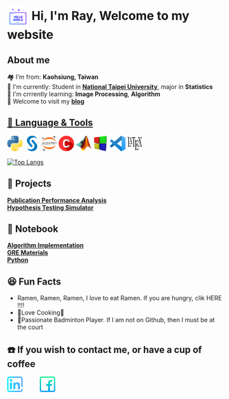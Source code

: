 
 <h1><img align = "center" src = "https://github.com/wavelolz/profile/blob/main/picture/hello-world.png" width = 50 heigh = 50> Hi, I'm Ray, Welcome to my website </h1>
 
 <h2>About me</h2>

🏘️ I'm from: <b>Kaohsiung, Taiwan</b> <br/>
💼 I'm currently: Student in <b><a href = "https://new.ntpu.edu.tw/">National Taipei University</a></b>, major in <b>Statistics</b> <br/>
📘 I'm crrrently learning: <b>Image Processing</b>, <b>Algorithm</b> <br/>
🌌 Welcome to visit my <b><a href = "https://rayhsu005.medium.com/"> blog </b>

 
 <h2>🧰 Language & Tools </h2>
 <a href = "https://www.python.org/"><img src = "https://github.com/wavelolz/profile/blob/main/picture/python.png" width = 36 height = 36></a>
 <a href = "https://www.sas.com/en_us/home.html"><img src = "https://github.com/wavelolz/profile/blob/main/picture/sas2.png" width = 36 height = 36></a>
 <a href = "https://jupyter.org/"><img src = "https://github.com/wavelolz/profile/blob/main/picture/1200px-Jupyter_logo.svg.png" width = 36 height = 36></a>
 <a href = "https://en.wikipedia.org/wiki/C_(programming_language)"><img src = "https://github.com/wavelolz/profile/blob/main/picture/c.png" width = 36 height = 36></a>
 <a href = "https://www.mathworks.com/products/matlab.html"><img src = "https://github.com/wavelolz/profile/blob/main/picture/Matlab_Logo.png" width = 36 height = 36></a>
 <a href = "https://www.codeblocks.org/"><img src = "https://github.com/wavelolz/profile/blob/main/picture/d73n2y9-fc7e0a66-1dd8-42d2-9aba-29a33990067b.png" width = 36 height = 36></a>
 <a href = "https://code.visualstudio.com/"><img src = "https://github.com/wavelolz/profile/blob/main/picture/Visual_Studio_Code_1.35_icon.svg.png" width = 36 height = 36></a>
 <a href = "https://en.wikipedia.org/wiki/LaTeX"><img src = "https://github.com/wavelolz/profile/blob/main/picture/LaTeX_logo.svg.png" width = 36 height = 36></a>
 
[![Top Langs](https://github-readme-stats.vercel.app/api/top-langs/?username=wavelolz&layout=compact&theme=merko)](https://github.com/wavelolz/github-readme-stats)
 

 <h2>🚀 Projects </h2>
 <b><a href = "https://github.com/wavelolz/Publication-Performance-Analysis">Publication Performance Analysis</a></b> <br/>
 <b><a href = "https://github.com/wavelolz/PyQt-Hypothesis_Testing-Simulator">Hypothesis Testing Simulator</a></b>
 
 <h2>📔 Notebook </h2>
<b><a href = "https://github.com/wavelolz/Algorithm">Algorithm Implementation</a></b> <br/>
<b><a href = "https://github.com/wavelolz/GRE">GRE Materials</a></b> <br/>
<b><a href = "https://github.com/wavelolz/python_learning">Python</a></b> <br/>
 
<h2>😆 Fun Facts</h2>
 <ul>
  <li>Ramen, Ramen, Ramen, I love to eat Ramen. If you are hungry, clik HERE !!!! </li>
  <li>🍳Love Cooking🍳</li>
  <li>🏸Passionate Badminton Player. If I am not on Github, then I must be at the court</i>
 </ul>
 
 <h2>☎️ If you wish to contact me, or have a cup of coffee </h2>
  <a href = "https://www.linkedin.com/in/ray-hsu-113a6a149/"><img src = "https://github.com/wavelolz/profile/blob/main/picture/linkedin%20(1).png" width = 36 height = 36></a>
  &emsp;
  &emsp;
  <a href = "https://www.facebook.com/hsu.ray.35"><img src = "https://github.com/wavelolz/profile/blob/main/picture/facebook.png" width = 36 height = 36></a>
 
